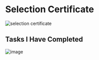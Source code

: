 <H1>Selection Certificate</H1>

![selection certificate](https://github.com/mavssvighnesh/TSF-GRIP-MAIN/assets/109013315/717568f5-1d23-4079-b73f-55504e9c8513)

<h2>Tasks I Have Completed</h2> 

![image](https://github.com/mavssvighnesh/TSF-GRIP-MAIN/assets/109013315/2aa00c2c-d96d-48d2-b9db-2f9a88d25c18)


